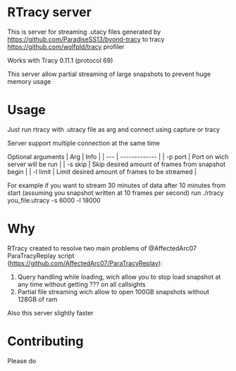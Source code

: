 # RTracy server
This is server for streaming .utacy files generated by https://github.com/ParadiseSS13/byond-tracy to tracy https://github.com/wolfpld/tracy profiler

Works with Tracy 0.11.1 (protocol 69)

This server allow partial streaming of large snapshots to prevent huge memory usage

# Usage
Just run rtracy with .utracy file as arg and connect using capture or tracy

Server support multiple connection at the same time

Optional arguments
| Arg | Info |
| --- | ------------- |
| -p port | Port on wich server will be run  |
| -s skip | Skip desired amount of frames from snapshot begin |
| -l limit | Limit desired amount of frames to be streamed |

For example if you want to stream 30 minutes of data after 10 minutes from start (assuming you snapshot written at 10 frames per second) run ./rtracy you_file.utracy -s 6000 -l 18000

# Why
RTracy created to resolve two main problems of @AffectedArc07 ParaTracyReplay script (https://github.com/AffectedArc07/ParaTracyReplay): 
1. Query handling while loading, wich allow you to stop load snapshot at any time without getting ??? on all callsights
2. Partial file streaming wich allow to open 100GB snapshots without 128GB of ram

Also this server slightly faster

# Contributing
Please do

